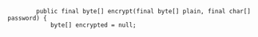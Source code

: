             public final byte[] encrypt(final byte[] plain, final char[] password) {
                byte[] encrypted = null;